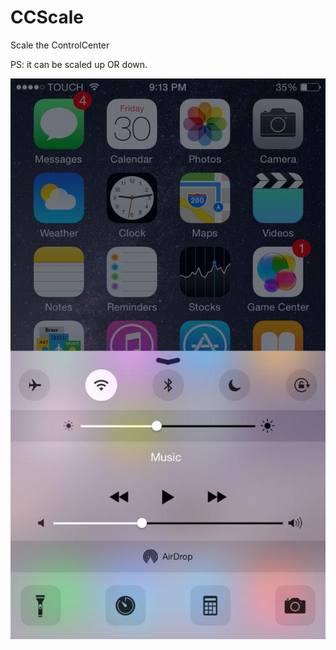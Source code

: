 # CCScale
Scale the ControlCenter

PS: it can be scaled up OR down.

![alt tag](https://github.com/rabih96/CCScale/blob/master/Screenshot.jpg)
